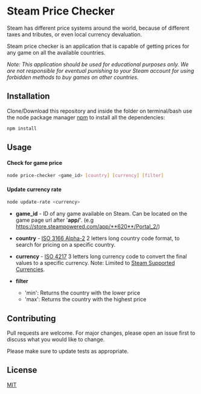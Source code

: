 # Steam Price Checker

Steam has different price systems around the world, because of different taxes and tributes, or even local currency devaluation. 

Steam price checker is an application that is capable of getting prices for any game on all the available countries.

*Note: This application should be used for educational purposes only. We are not responsible for eventual punishing to your Steam account for using forbidden methods to buy games on other countries.*

## Installation

Clone/Download this repository and inside the folder on terminal/bash use the node package manager [npm](https://www.npmjs.com/) to install all the dependencies:

```bash
npm install
```

## Usage

#### Check for game price
```bash
node price-checker <game_id> [country] [currency] [filter]
```
#### Update currency rate
```bash
node update-rate <currency>
```

* **game_id** - ID of any game available on Steam. Can be located on the game page url after '**app/**'. (e.g https://store.steampowered.com/app/**620**/Portal_2/)

* **country** - [ISO 3166 Alpha-2](https://www.iban.com/country-codes) 2 letters long country code format, to search for pricing on a specific country.

* **currency** - [ISO 4217](https://www.iban.com/currency-codes) 3 letters long currency code to convert the final values to a specific currency. Note: Limited to [Steam Supported Currencies](https://partner.steamgames.com/doc/store/pricing/currencies).

* **filter** 
  * 'min': Returns the country with the lower price
  * 'max': Returns the country with the highest price

## Contributing
Pull requests are welcome. For major changes, please open an issue first to discuss what you would like to change.

Please make sure to update tests as appropriate.

## License
[MIT](https://choosealicense.com/licenses/mit/)

